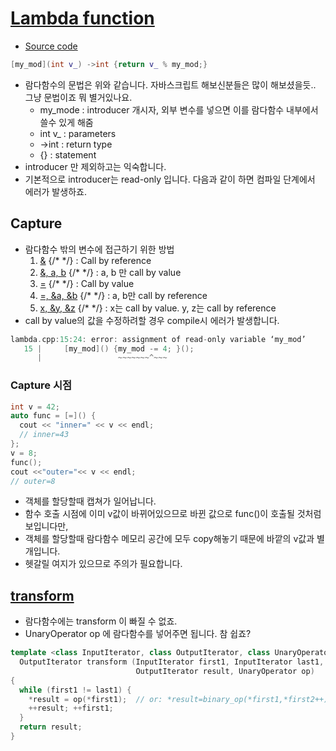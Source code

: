# [Lambda function](https://modoocode.com/196)

- [Source code](./lamdba.cpp)

```cpp
[my_mod](int v_) ->int {return v_ % my_mod;}
```

- 람다함수의 문법은 위와 같습니다. 자바스크립트 해보신분들은 많이 해보셨을듯.. 그냥 문법이죠 뭐 별거있나요.
  - my_mode : introducer 개시자, 외부 변수를 넣으면 이를 람다함수 내부에서 쓸수 있게 해줌
  - int v_ : parameters
  - ->int : return type
  - {} : statement
- introducer 만 제외하고는 익숙합니다.
- 기본적으로 introducer는 read-only 입니다. 다음과 같이 하면 컴파일 단계에서 에러가 발생하죠.

## Capture
- 람다함수 밖의 변수에 접근하기 위한 방법
  1. [&]() {/* */} : Call by reference
  2. [&, a, b]() {/* */} : a, b 만 call by value
  3. [=]() {/* */} : Call by value
  4. [=, &a, &b]() {/* */} : a, b만 call by reference
  5. [x, &y, &z]() {/* */} : x는 call by value. y, z는 call by reference
- call by value의 값을 수정하려할 경우 compile시 에러가 발생합니다.

```cpp
lambda.cpp:15:24: error: assignment of read-only variable ‘my_mod’
   15 |     [my_mod]() {my_mod -= 4; }();
      |                 ~~~~~~~^~~~
```

### Capture 시점

```cpp
int v = 42;
auto func = [=]() {
  cout << "inner=" << v << endl;
  // inner=43
};
v = 8;
func();
cout <<"outer="<< v << endl;
// outer=8
```

- 객체를 할당할때 캡쳐가 일어납니다.
- 함수 호출 시점에 이미 v값이 바뀌어있으므로 바뀐 값으로 func()이 호출될 것처럼 보입니다만,
- 객체를 할당할때 람다함수 메모리 공간에 모두 copy해놓기 때문에 바깥의 v값과 별개입니다.
- 헷갈릴 여지가 있으므로 주의가 필요합니다.

## [transform](http://cplusplus.com/reference/algorithm/transform/?kw=transform)
- 람다함수에는 transform 이 빠질 수 없죠.
- UnaryOperator op 에 람다함수를 넣어주면 됩니다. 참 쉽죠?

```cpp
template <class InputIterator, class OutputIterator, class UnaryOperator>
  OutputIterator transform (InputIterator first1, InputIterator last1,
                            OutputIterator result, UnaryOperator op)
{
  while (first1 != last1) {
    *result = op(*first1);  // or: *result=binary_op(*first1,*first2++);
    ++result; ++first1;
  }
  return result;
}
```


